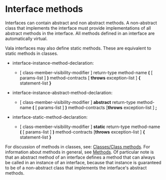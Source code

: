

Interface methods
=================

Interfaces can contain abstract and non abstract methods. A non-abstract class that implements the interface must provide implementations of all abstract methods in the interface. All methods defined in an interface are automatically virtual.

Vala interfaces may also define static methods. These are equivalent to static methods in classes.

-   interface-instance-method-declaration:

    -   [ class-member-visibility-modifier ] return-type method-name **(** [ params-list ] **)** method-contracts [ **throws** exception-list ] **{** statement-list **}**


-   interface-instance-abstract-method-declaration:

    -   [ class-member-visibility-modifier ] **abstract** return-type method-name **(** [ params-list ] **)** method-contracts [**throws** exception-list ] **;**


-   interface-static-method-declaration:

    -   [ class-member-visibility-modifier ] **static** return-type method-name **(** [ params-list ] **)** method-contracts [**throws** exception-list ] **{** statement-list **}**


For discussion of methods in classes, see: [Classes/Class methods](http://wiki.gnome.org/action/show/Projects/Vala/Manual/Export/Vala/Manual/Classes#Class_methods). For information about methods in general, see [Methods](http://wiki.gnome.org/action/show/Projects/Vala/Manual/Export/Vala/Manual/Methods#). Of particular note is that an abstract method of an interface defines a method that can always be called in an instance of an interface, because that instance is guaranteed to be of a non-abstract class that implements the interface's abstract methods.

